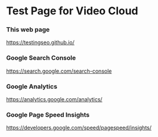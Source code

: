 Test Page for Video Cloud
=====

### This web page
https://testingseo.github.io/

### Google Search Console
https://search.google.com/search-console

### Google Analytics
https://analytics.google.com/analytics/

### Google Page Speed Insights
https://developers.google.com/speed/pagespeed/insights/
